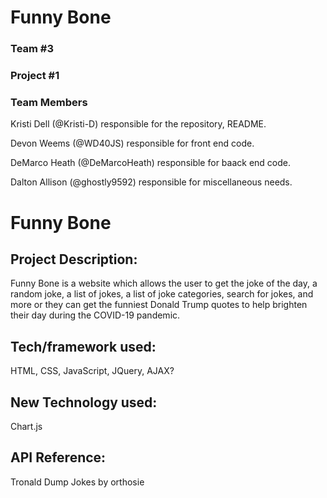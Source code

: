# Funny Bone
### Team #3
### Project #1

### Team Members
Kristi Dell (@Kristi-D) responsible for the repository, README.

Devon Weems (@WD40JS) responsible for front end code.

DeMarco Heath (@DeMarcoHeath) responsible for baack end code.

Dalton Allison (@ghostly9592) responsible for miscellaneous needs.

# Funny Bone

## Project Description:
Funny Bone is a website which allows the user to get the joke of the day, a random joke, a list of jokes, a list of joke categories, search for jokes, and more or they can get the funniest Donald Trump quotes to help brighten their day during the COVID-19 pandemic.

## Tech/framework used:
HTML, CSS, JavaScript, JQuery, AJAX?

## New Technology used:
Chart.js

## API Reference:
Tronald Dump
Jokes by orthosie

